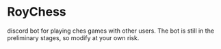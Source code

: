 # RoyChess
discord bot for playing ches games with other users. The bot is still in the preliminary stages, so modify at your own risk.
